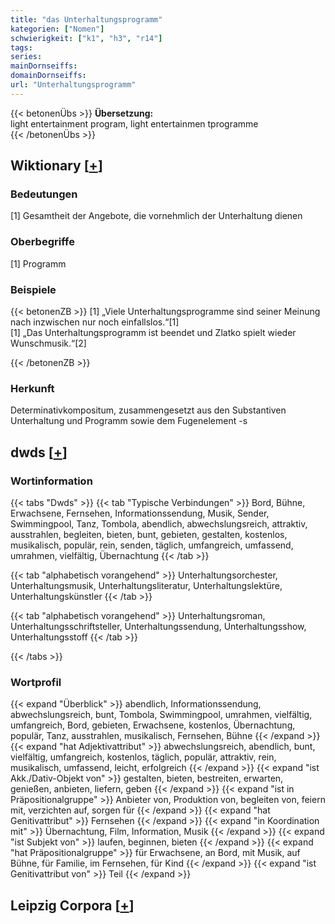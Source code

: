 ```yaml
---
title: "das Unterhaltungsprogramm"
kategorien: ["Nomen"]
schwierigkeit: ["k1", "h3", "r14"]
tags:
series:
mainDornseiffs:
domainDornseiffs:
url: "Unterhaltungsprogramm"
---
```


{{< betonenÜbs >}}
**Übersetzung:**  
light entertainment program, light entertainmen tprogramme  
{{< /betonenÜbs >}}

## Wiktionary [[+](https://de.wiktionary.org/wiki/Unterhaltungsprogramm)]

### Bedeutungen
[1] Gesamtheit der Angebote, die vornehmlich der Unterhaltung dienen  

### Oberbegriffe
[1] Programm  

### Beispiele
{{< betonenZB >}}
[1] „Viele Unterhaltungsprogramme sind seiner Meinung nach inzwischen nur noch einfallslos.“[1]  
[1] „Das Unterhaltungsprogramm ist beendet und Zlatko spielt wieder Wunschmusik.“[2]  

{{< /betonenZB >}}
### Herkunft
Determinativkompositum, zusammengesetzt aus den Substantiven Unterhaltung und Programm sowie dem Fugenelement -s  



## dwds [[+](https://www.dwds.de/wb/Unterhaltungsprogramm)]

### Wortinformation
{{< tabs "Dwds" >}}
{{< tab "Typische Verbindungen" >}}
Bord, Bühne, Erwachsene, Fernsehen, Informationssendung, Musik, Sender, Swimmingpool, Tanz, Tombola, abendlich, abwechslungsreich, attraktiv, ausstrahlen, begleiten, bieten, bunt, gebieten, gestalten, kostenlos, musikalisch, populär, rein, senden, täglich, umfangreich, umfassend, umrahmen, vielfältig, Übernachtung
{{< /tab >}}

{{< tab "alphabetisch vorangehend" >}}
Unterhaltungsorchester, Unterhaltungsmusik, Unterhaltungsliteratur, Unterhaltungslektüre, Unterhaltungskünstler
{{< /tab >}}

{{< tab "alphabetisch vorangehend" >}}
Unterhaltungsroman, Unterhaltungsschriftsteller, Unterhaltungssendung, Unterhaltungsshow, Unterhaltungsstoff
{{< /tab >}}

{{< /tabs >}}

### Wortprofil
{{< expand "Überblick" >}} abendlich, Informationssendung, abwechslungsreich, bunt, Tombola, Swimmingpool, umrahmen, vielfältig, umfangreich, Bord, gebieten, Erwachsene, kostenlos, Übernachtung, populär, Tanz, ausstrahlen, musikalisch, Fernsehen, Bühne {{< /expand >}}
{{< expand "hat Adjektivattribut" >}} abwechslungsreich, abendlich, bunt, vielfältig, umfangreich, kostenlos, täglich, populär, attraktiv, rein, musikalisch, umfassend, leicht, erfolgreich {{< /expand >}}
{{< expand "ist Akk./Dativ-Objekt von" >}} gestalten, bieten, bestreiten, erwarten, genießen, anbieten, liefern, geben {{< /expand >}}
{{< expand "ist in Präpositionalgruppe" >}} Anbieter von, Produktion von, begleiten von, feiern mit, verzichten auf, sorgen für {{< /expand >}}
{{< expand "hat Genitivattribut" >}} Fernsehen {{< /expand >}}
{{< expand "in Koordination mit" >}} Übernachtung, Film, Information, Musik {{< /expand >}}
{{< expand "ist Subjekt von" >}} laufen, beginnen, bieten {{< /expand >}}
{{< expand "hat Präpositionalgruppe" >}} für Erwachsene, an Bord, mit Musik, auf Bühne, für Familie, im Fernsehen, für Kind {{< /expand >}}
{{< expand "ist Genitivattribut von" >}} Teil {{< /expand >}}

## Leipzig Corpora [[+](https://corpora.uni-leipzig.de/en/res?word=Unterhaltungsprogramm&corpusId=deu_newscrawl-public_2018)]


